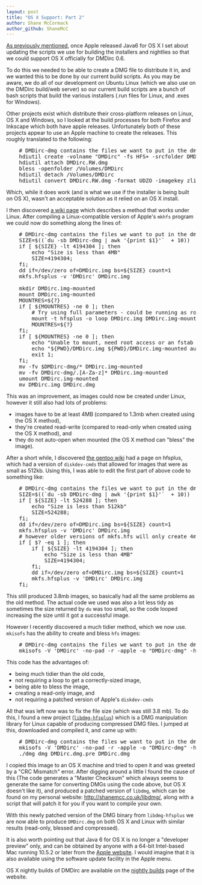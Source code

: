 ```yaml
---
layout: post
title: "OS X Support: Part 2"
author: Shane McCormack
author_github: ShaneMcC
---
```

<a href="{% post_url 2008-03-06-os-x-support %}">As previously mentioned</a>, once Apple released Java6 for OS X I set about updating the scripts we use for building the installers and nightlies so that we could support OS X officially for DMDirc 0.6.

To do this we needed to be able to create a DMG file to distribute it in, and we wanted this to be done by our current build scripts. As you may be aware, we do all of our development on Ubuntu Linux (which we also use on the DMDirc build/web server) so our current build scripts are a bunch of bash scripts that build the various installers (.run files for Linux, and .exes for Windows).

Other projects exist which distribute their cross-platform releases on Linux, OS X and Windows, so I looked at the build processes for both Firefox and Inkscape which both have apple releases. Unfortunately both of these projects appear to use an Apple machine to create the releases. This roughly translated to the following:
<pre>
	# DMDirc-dmg contains the files we want to put in the dmg
	hdiutil create -volname "DMDirc" -fs HFS+ -srcfolder DMDirc-dmg -format UDRW DMDirc.RW.dmg
	hdiutil attach DMDirc.RW.dmg
	bless -openfolder /Volumes/DMDirc
	hdiutil detach /Volumes/DMDirc
	hdiutil convert DMDirc.RW.dmg -format UDZO -imagekey zlib-level=9 -o DMDirc.dmg
</pre>

Which, while it does work (and is what we use if the installer is being built on OS X), wasn't an acceptable solution as it relied on an OS X install.

I then discovered <a href="http://www.shrewdlogic.com/wiki/AppleDMGUnderLinux">a wiki page</a> which describes a method that works under Linux. After compiling a Linux-compatible version of Apple's <code>mkhfs</code> program we could now do something along the lines of:
<pre>
	# DMDirc-dmg contains the files we want to put in the dmg
	SIZE=$((`du -sb DMDirc-dmg | awk '{print $1}'`  + 10))
	if [ ${SIZE} -lt 4194304 ]; then
		echo "Size is less than 4MB"
		SIZE=4194304;
	fi;
	dd if=/dev/zero of=DMDirc.img bs=${SIZE} count=1
	mkfs.hfsplus -v 'DMDirc' DMDirc.img
	
	mkdir DMDirc.img-mounted
	mount DMDirc.img-mounted
	MOUNTRES=${?}
	if [ ${MOUNTRES} -ne 0 ]; then
		# Try using full parameters - could be running as root.
		mount -t hfsplus -o loop DMDirc.img DMDirc.img-mounted
		MOUNTRES=${?}
	fi;
	if [ ${MOUNTRES} -ne 0 ]; then
		echo "Unable to mount, need root access or an fstab entry like:"
		echo "${PWD}/DMDirc.img ${PWD}/DMDirc.img-mounted auto users,noauto,loop 0 0"
		exit 1;
	fi;
	mv -fv $DMDirc-dmg/* DMDirc.img-mounted
	mv -fv DMDirc-dmg/.[A-Za-z]* DMDirc.img-mounted
	umount DMDirc.img-mounted
	mv DMDirc.img DMDirc.dmg
</pre>

This was an improvement, as images could now be created under Linux, however it still also had lots of problems:
<ul>
	<li>images have to be at least 4MB (compared to 1.3mb when created using the OS X method),
	<li>they're created read-write (compared to read-only when created using the OS X method), and
	<li>they do not auto-open when mounted (the OS X method can "bless" the image).
</ul>

After a short while, I discovered <a href="http://gentoo-wiki.com/HOWTO_hfsplus">the gentoo wiki</a> had a page on hfsplus, which had a version of <code>diskdev-cmds</code> that allowed for images that were as small as 512kb. Using this, I was able to edit the first part of above code to something like:
<pre>
	# DMDirc-dmg contains the files we want to put in the dmg
	SIZE=$((`du -sb DMDirc-dmg | awk '{print $1}'`  + 10))
	if [ ${SIZE} -lt 524288 ]; then
		echo "Size is less than 512kb"
		SIZE=524288;
	fi;
	dd if=/dev/zero of=DMDirc.img bs=${SIZE} count=1
	mkfs.hfsplus -v 'DMDirc' DMDirc.img
	# however older versions of mkfs.hfs will only create 4mb+ sized images :/
	if [ $? -eq 1 ]; then
		if [ ${SIZE} -lt 4194304 ]; then
			echo "Size is less than 4MB"
			SIZE=4194304;
		fi;
		dd if=/dev/zero of=DMDirc.img bs=${SIZE} count=1
		mkfs.hfsplus -v 'DMDirc' DMDirc.img
	fi;
</pre>

This still produced 3.8mb images, so basically had all the same problems as the old method. The actual code we used was also a lot less tidy as sometimes the size returned by <code>du</code> was too small, so the code looped increasing the size until it got a successful image.

However I recently discovered a much tidier method, which we now use. <code>mkisofs</code> has the ability to create and bless <code>hfs</code> images:
<pre>
	# DMDirc-dmg contains the files we want to put in the dmg
	mkisofs -V 'DMDirc' -no-pad -r -apple -o "DMDirc-dmg" -hfs-bless "/Volumes/DMDirc" DMDirc.dmg
</pre>

This code has the advantages of:

 * being much tidier than the old code,
 * not requiring a loop to get a correctly-sized image,
 * being able to bless the image,
 * creating a read-only image, and
 * not requiring a patched version of Apple's <code>diskdev-cmds</code>

All that was left now was to fix the file size (which was still 3.8 mb). To do this, I found a new project (<a href="http://github.com/planetbeing/libdmg-hfsplus"><code>libdmg-hfsplus</code></a>) which is a DMG manipulation library for Linux capable of producing compressed DMG files. I jumped at this, downloaded and compiled it, and came up with:
<pre>
	# DMDirc-dmg contains the files we want to put in the dmg
	mkisofs -V 'DMDirc' -no-pad -r -apple -o "DMDirc-dmg" -hfs-bless "/Volumes/DMDirc" DMDirc.dmg.pre
	./dmg dmg DMDirc.dmg.pre DMDirc.dmg
</pre>

I copied this image to an OS X machine and tried to open it and was greeted by a "CRC Mismatch" error. After digging around a little I found the cause of this (The code generates a "Master Checksum" which always seems to generate the same for converting DMGs using the code above, but OS X doesn't like it), and produced a patched version of <code>libdmg</code>, which can be found on my personal website: <a href="http://shanemcc.co.uk/libdmg/">http://shanemcc.co.uk/libdmg/</a>, along with a script that will patch it for you if you want to compile your own.

With this newly patched version of the DMG binary from <code>libdmg-hfsplus</code> we are now able to produce <code>DMDirc.dmg</code> on both OS X and Linux with similar results (read-only, blessed and compressed).

It is also worth pointing out that Java 6 for OS X is no longer a "developer preview" only, and can be obtained by anyone with a 64-bit Intel-based Mac running 10.5.2 or later from the <a href="http://www.apple.com/support/downloads/javaformacosx105update1.html">Apple website</a>. I would imagine that it is also available using the software update facility in the Apple menu.

OS X nightly builds of DMDirc are available on the <a href="http://www.dmdirc.com/nightlies">nightly builds</a> page of the website.
